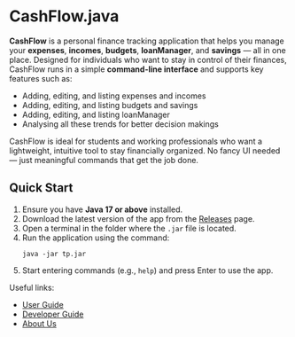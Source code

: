 # CashFlow.java

**CashFlow** is a personal finance tracking application that helps you manage your **expenses**, **incomes**, **budgets**, **loanManager**, and **savings** — all in one place. Designed for individuals who want to stay in control of their finances, CashFlow runs in a simple **command-line interface** and supports key features such as:

- Adding, editing, and listing expenses and incomes
- Adding, editing, and listing budgets and savings
- Adding, editing, and listing loanManager
- Analysing all these trends for better decision makings

CashFlow is ideal for students and working professionals who want a lightweight, intuitive tool to stay financially organized. No fancy UI needed — just meaningful commands that get the job done.

## Quick Start

1. Ensure you have **Java 17 or above** installed.
2. Download the latest version of the app from the [Releases](https://github.com/AY2425S2-CS2113-W11-2/tp.git) page.
3. Open a terminal in the folder where the `.jar` file is located.
4. Run the application using the command:
   ```
   java -jar tp.jar
   ```
5. Start entering commands (e.g., `help`) and press Enter to use the app.

Useful links:
* [User Guide](UserGuide.md)
* [Developer Guide](DeveloperGuide.md)
* [About Us](AboutUs.md)

